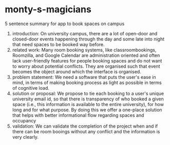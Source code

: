# monty-s-magicians
5 sentence summary for app to book spaces on campus

1. introduction: On university campus, there are a lot of open-door and closed-door events happening through the day and some late into night that need spaces to be booked way before. 
2. related work: Many room booking systems, like classroombookings, Roomzilla, and Google Calendar are administration oriented and often lack user-friendly features for people booking spaces and do not want to worry about potential conflicts. They are organised such that event becomes the object around which the interface is organised.
3. problem statement: We need a software that puts the user's ease in mind, in terms of making booking process as light as possible in terms of cognitive load.
4. solution or proposal: We propose to tie each booking to a user's unique university email id, so that there is transparency of who booked a given space (i.e., this information is available to the entire university), for how long and for what purpose. By doing this we offer a one-place solution that helps with better informational flow regarding spaces and occupancy
5. validation: We can validate the completion of the project when and if there can be room booings without any conflict and the information is very clearly.

